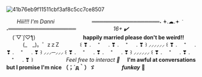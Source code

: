 ![41b76eb9f11511cbf3af8c5cc7ce8507](https://github.com/user-attachments/assets/df957c24-2054-48c5-b095-f486393ac1e9)

 ‎ ‎ ‎ ‎ ‎ ‎ ‎ ‎*Hiii!!! I'm Danni* ‎ ‎ ‎ ‎ ‎ ‎ ‎ ‎ ‎ ‎ ‎ ‎ ‎ ‎‎ ‎ ‎ ‎ ‎ ‎ ‎ ‎ ‎ ‎ ‎ ══════════════════˖  ݁𖥔.☁︎.𖥔 ݁ ˖══════════════════ ‎ ‎ ‎ ‎ ‎ ‎ ‎ ‎ ‎‎ ‎ ‎ ‎ ‎ ‎ ‎ ‎ ‎ ‎ ‎ ‎ ‎ ‎ ‎ ‎ ‎ ‎ *16+ ✔️*
‎ ‎ ‎ ‎ ‎ ‎ ‎‎ ‎ ‎ ‎‎ ‎ ‎ ‎‎ ‎ ‎ ‎ ‎ ‎ ‎ ‎ ‎ ‎ ‎ ‎ ‎ ‎ ‎ ‎ ‎ ‎ ‎ ‎‎ ‎ ‎ ‎‎ ‎ ‎ ‎ ‎ ‎ ‎    ‎ ‎     ‎ ‎ ‎ ‎‎ ‎ ‎ ‎ (´▽`ʃ♡ƪ)‎ ‎ ‎ ‎ ‎ ‎ ‎ ‎ ‎ ‎ ‎ ‎ ‎ ‎ ‎ ‎ ‎ ‎ ‎ ‎ ‎ ‎ ‎ ‎ ‎ ‎ ‎ ‎ ‎ ‎ ‎‎ ‎ ‎**happily married please don't be weird!!** ‎ ‎ ‎ ‎ ‎ ‎ ‎ ‎ ‎ ‎ ‎ ‎ ‎ ‎ ‎ ‎ ‎‎ ‎  ‎ (_　_)。゜zｚZ‎ ‎
‎ ‎ ‎ ‎ ‎ ‎ ‎ ‎ ‎ ‎ ‎ ‎ ‎ ‎‎ ‎ ‎ ‎ ‎ ‎‎ ‎ ‎ ‎‎ ‎ ‎ ‎ ‎ ‎ ‎ ‎ ‎ ‎ ‎ ‎ ‎ ‎ ‎‎ ‎ ‎ ‎‎‎‎ ꒰ ❣ . 　⁺ 　 . ❣ . 　⁺ 　 . ❣ ꒱ ⸝⸝⸝⸝⸝⸝ ꒰ ❣ . 　⁺ 　 . ❣ . 　⁺ 　 . ❣ ꒱ ⸝⸝⸝─⸝⸝⸝ ꒰ ❣ . 　⁺ 　 . ❣ . 　⁺ 　 . ❣ ꒱ ⸝⸝⸝⸝⸝⸝ ꒰ ❣ . 　⁺ 　 . ❣ . 　⁺ 　 . ❣ ꒱
‎ ‎ ‎ ‎ ‎‎ ‎ ‎ ‎ ‎ ‎ ‎‎ ‎ ‎ ‎‎ ‎ ‎ ‎‎ ‎ ‎ ‎ ‎‎  ‎*Feel free to interact 🪽*‎ ‎ ‎ ‎ ‎ ‎ ‎ ‎ ‎ ‎ ‎ ‎ ‎ ‎ ‎ ‎ ‎ ‎ ‎ **I'm awful at conversations but I promise I'm nice （；´д｀）ゞ**‎ ‎ ‎ ‎ ‎ ‎ ‎ ‎ ‎ ‎ ‎ ‎ ‎ ‎ ‎ ‎ ‎ ‎ *****funkay***** 🦴
